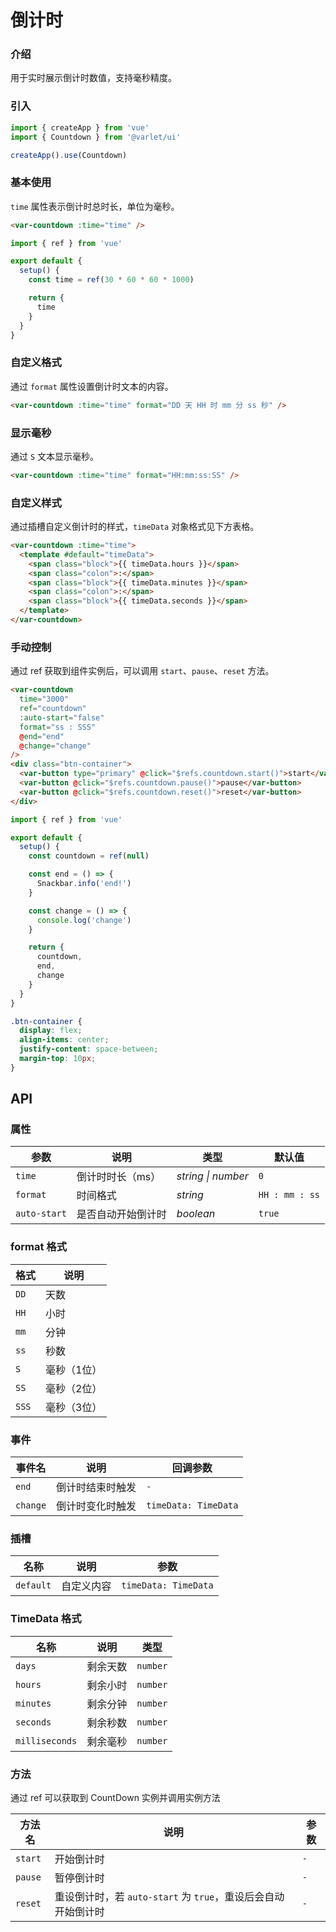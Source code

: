 # 倒计时

### 介绍

用于实时展示倒计时数值，支持毫秒精度。

### 引入

```js
import { createApp } from 'vue'
import { Countdown } from '@varlet/ui'

createApp().use(Countdown)
```

### 基本使用

`time` 属性表示倒计时总时长，单位为毫秒。

```html
<var-countdown :time="time" />
```
```javascript
import { ref } from 'vue'

export default {
  setup() {
    const time = ref(30 * 60 * 60 * 1000)

    return {
      time
    }
  }
}
```
### 自定义格式

通过 `format` 属性设置倒计时文本的内容。

```html
<var-countdown :time="time" format="DD 天 HH 时 mm 分 ss 秒" />
```

### 显示毫秒

通过 `S` 文本显示毫秒。

```html
<var-countdown :time="time" format="HH:mm:ss:SS" />
```

### 自定义样式

通过插槽自定义倒计时的样式，`timeData` 对象格式见下方表格。

```html
<var-countdown :time="time">
  <template #default="timeData">
    <span class="block">{{ timeData.hours }}</span>
    <span class="colon">:</span>
    <span class="block">{{ timeData.minutes }}</span>
    <span class="colon">:</span>
    <span class="block">{{ timeData.seconds }}</span>
  </template>
</var-countdown>
```

### 手动控制

通过 ref 获取到组件实例后，可以调用 `start`、`pause`、`reset` 方法。

```html
<var-countdown
  time="3000"
  ref="countdown"
  :auto-start="false"
  format="ss : SSS"
  @end="end"
  @change="change"
/>
<div class="btn-container">
  <var-button type="primary" @click="$refs.countdown.start()">start</var-button>
  <var-button @click="$refs.countdown.pause()">pause</var-button>
  <var-button @click="$refs.countdown.reset()">reset</var-button>
</div>
```
```javascript
import { ref } from 'vue'

export default {
  setup() {
    const countdown = ref(null)

    const end = () => {
      Snackbar.info('end!')
    }

    const change = () => {
      console.log('change')
    }

    return {
      countdown,
      end,
      change
    }
  }
}
```
```css
.btn-container {
  display: flex;
  align-items: center;
  justify-content: space-between;
  margin-top: 10px;
}
```

## API

### 属性

| 参数 | 说明 | 类型 | 默认值 |
| ----- | -------------- | -------- | ---------- |
| `time` | 倒计时时长（ms）| _string \| number_ | `0` |
| `format` | 时间格式 | _string_ | `HH : mm : ss` |
| `auto-start` | 是否自动开始倒计时 | _boolean_ | `true` |

### format 格式
| 格式 | 说明 |
| -- | --- |
| `DD` | 天数 |
| `HH` | 小时 |
| `mm` | 分钟 |
| `ss` | 秒数 |
| `S` | 毫秒（1位） |
| `SS` | 毫秒（2位） |
| `SSS` | 毫秒（3位） |

### 事件

| 事件名 | 说明 | 回调参数 |
| ----- | -------------- | -------- |
| `end` | 倒计时结束时触发| `-` |
| `change` | 倒计时变化时触发| `timeData: TimeData` |

### 插槽

| 名称 | 说明 | 参数 |
| ----- | -------------- | -------- |
| `default` | 自定义内容 | `timeData: TimeData` |

### TimeData 格式

| 名称 | 说明 | 类型 |
| ---- | ------- | -------- |
| `days` | 剩余天数 | `number` |
| `hours` | 剩余小时 | `number` |
| `minutes` | 剩余分钟 | `number` |
| `seconds` | 剩余秒数 | `number` |
| `milliseconds` | 剩余毫秒 | `number` |


### 方法
通过 ref 可以获取到 CountDown 实例并调用实例方法

| 方法名 | 说明 | 参数 |
| ---- | ------- | -------- |
| `start` | 开始倒计时	 | `-` |
| `pause` | 暂停倒计时	 | `-` |
| `reset` | 重设倒计时，若 `auto-start` 为 `true`，重设后会自动开始倒计时 | `-` |
